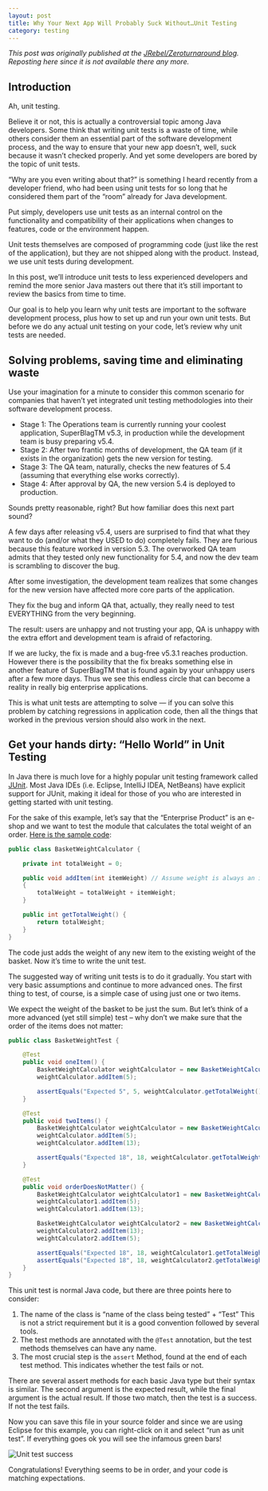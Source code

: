 ```yaml
---
layout: post
title: Why Your Next App Will Probably Suck Without…Unit Testing
category: testing
---
```


_This post was originally published at the [JRebel/Zeroturnaround blog](https://www.jrebel.com/). Reposting here since it is not available there any more._

## Introduction

Ah, unit testing.

Believe it or not, this is actually a controversial topic among Java developers. Some think that writing unit tests is a waste of time, while others consider them an essential part of the software development process, and the way to ensure that your new app doesn’t, well, suck because it wasn’t checked properly. And yet some developers are bored by the topic of unit tests.

“Why are you even writing about that?” is something I heard recently from a developer friend, who had been using unit tests for so long that he considered them part of the “room” already for Java development.

Put simply, developers use unit tests as an internal control on the functionality and compatibility of their applications when changes to features, code or the environment happen.

Unit tests themselves are composed of programming code (just like the rest of the application), but they are not shipped along with the product. Instead, we use unit tests during development.

In this post, we’ll introduce unit tests to less experienced developers and remind the more senior Java masters out there that it’s still important to review the basics from time to time.

Our goal is to help you learn why unit tests are important to the software development process, plus how to set up and run your own unit tests. But before we do any actual unit testing on your code, let’s review why unit tests are needed.

## Solving problems, saving time and eliminating waste

Use your imagination for a minute to consider this common scenario for companies that haven’t yet integrated unit testing methodologies into their software development process.

* Stage 1: The Operations team is currently running your coolest application, SuperBlagTM v5.3, in production while the development team is busy preparing v5.4.
* Stage 2: After two frantic months of development, the QA team (if it exists in the organization) gets the new version for testing.
* Stage 3: The QA team, naturally, checks the new features of 5.4 (assuming that everything else works correctly).
* Stage 4: After approval by QA, the new version 5.4 is deployed to production.

Sounds pretty reasonable, right? But how familiar does this next part sound?

A few days after releasing v5.4, users are surprised to find that what they want to do (and/or what they USED to do) completely fails. They are furious because this feature worked in version 5.3. The overworked QA team admits that they tested only new functionality for 5.4, and now the dev team is scrambling to discover the bug.

After some investigation, the development team realizes that some changes for the new version have affected more core parts of the application.

They fix the bug and inform QA that, actually, they really need to test EVERYTHING from the very beginning.

The result: users are unhappy and not trusting your app, QA is unhappy with the extra effort and development team is afraid of refactoring.

If we are lucky, the fix is made and a bug-free v5.3.1 reaches production. However there is the possibility that the fix breaks something else in another feature of SuperBlagTM that is found again by your unhappy users after a few more days. Thus we see this endless circle that can become a reality in really big enterprise applications.

This is what unit tests are attempting to solve — if you can solve this problem by catching regressions in application code, then all the things that worked in the previous version should also work in the next.

## Get your hands dirty: “Hello World” in Unit Testing

In Java there is much love for a highly popular unit testing framework called [JUnit](https://junit.org/). Most Java IDEs (i.e. Eclipse, IntelliJ IDEA, NetBeans) have explicit support for JUnit, making it ideal for those of you who are interested in getting started with unit testing.

For the sake of this example, let’s say that the “Enterprise Product” is an e-shop and we want to test the module that calculates the total weight of an order. [Here is the sample code](https://github.com/kkapelon/java-unit-testing-intro/blob/main/src/main/java/com/codepipes/BasketWeightCalculator.java):

```java
public class BasketWeightCalculator {

    private int totalWeight = 0;

    public void addItem(int itemWeight) // Assume weight is always an integer number
    {
        totalWeight = totalWeight + itemWeight;
    }

    public int getTotalWeight() {
        return totalWeight;
    }
}
```

The code just adds the weight of any new item to the existing weight of the basket. Now it’s time to write the unit test.

The suggested way of writing unit tests is to do it gradually. You start with very basic assumptions and continue to more advanced ones. The first thing to test, of course, is a simple case of using just one or two items.

We expect the weight of the basket to be just the sum. But let’s think of a more advanced (yet still simple) test – why don’t we make sure that the order of the items does not matter:

```java
public class BasketWeightTest {

    @Test
    public void oneItem() {
        BasketWeightCalculator weightCalculator = new BasketWeightCalculator();
        weightCalculator.addItem(5);

        assertEquals("Expected 5", 5, weightCalculator.getTotalWeight());
    }

    @Test
    public void twoItems() {
        BasketWeightCalculator weightCalculator = new BasketWeightCalculator();
        weightCalculator.addItem(5);
        weightCalculator.addItem(13);

        assertEquals("Expected 18", 18, weightCalculator.getTotalWeight());
    }

    @Test
    public void orderDoesNotMatter() {
        BasketWeightCalculator weightCalculator1 = new BasketWeightCalculator();
        weightCalculator1.addItem(5);
        weightCalculator1.addItem(13);

        BasketWeightCalculator weightCalculator2 = new BasketWeightCalculator();
        weightCalculator2.addItem(13);
        weightCalculator2.addItem(5);

        assertEquals("Expected 18", 18, weightCalculator1.getTotalWeight());
        assertEquals("Expected 18", 18, weightCalculator2.getTotalWeight());
    }
}
```

This unit test is normal Java code, but there are three points here to consider:

1. The name of the class is “name of the class being tested” + “Test” This is not a strict requirement but it is a good convention followed by several tools.
1. The test methods are annotated with the `@Test` annotation, but the test methods themselves can have any name.
1. The most crucial step is the `assert` Method, found at the end of each test method. This indicates whether the test fails or not.

There are several assert methods for each basic Java type but their syntax is similar. The second argument is the expected result, while the final argument is the actual result. If those two match, then the test is a success. If not the test fails.

Now you can save this file in your source folder and since we are using Eclipse for this example, you can right-click on it and select “run as unit test”. If everything goes ok you will see the infamous green bars!

![Unit test success](../../assets/java-unit-test-intro/first-success.png)

Congratulations! Everything seems to be in order, and your code is matching expectations.

